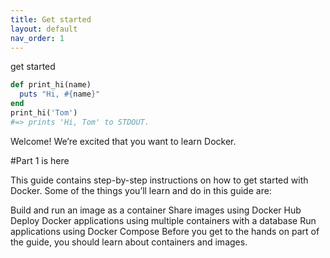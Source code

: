 ```yaml
---
title: Get started 
layout: default
nav_order: 1
---
```

get started
```ruby
def print_hi(name)
  puts "Hi, #{name}"
end
print_hi('Tom')
#=> prints 'Hi, Tom' to STDOUT.
```
Welcome! We’re excited that you want to learn Docker.

#Part 1 is here

This guide contains step-by-step instructions on how to get started with Docker. Some of the things you’ll learn and do in this guide are:

Build and run an image as a container
Share images using Docker Hub
Deploy Docker applications using multiple containers with a database
Run applications using Docker Compose
Before you get to the hands on part of the guide, you should learn about containers and images.

